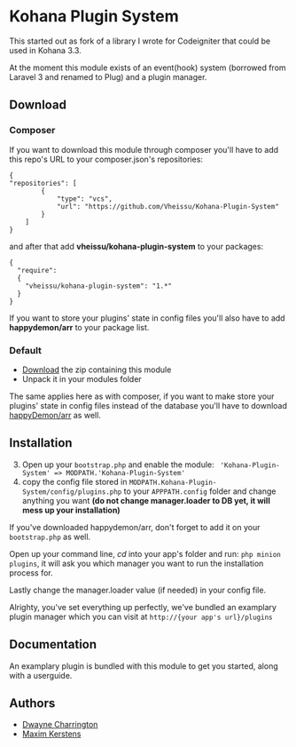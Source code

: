 Kohana Plugin System
====================

This started out as fork of a library I wrote for Codeigniter that could be used in Kohana 3.3.

At the moment this module exists of an event(hook) system (borrowed from Laravel 3 and renamed to Plug) and a plugin manager.



## Download

### Composer
If you want to download this module through composer you'll have to add this repo's URL to your composer.json's
repositories:

```
{
"repositories": [
        {
            "type": "vcs",
            "url": "https://github.com/Vheissu/Kohana-Plugin-System"
        }
    ]
}
```

and after that add **vheissu/kohana-plugin-system** to your packages:

```
{
  "require":
  {
    "vheissu/kohana-plugin-system": "1.*"
  }
}
```

If you want to store your plugins' state in config files you'll also have to add **happydemon/arr** to your package list.

### Default

 -  [Download](https://github.com/Vheissu/Kohana-Plugin-System/archive/master.zip) the zip containing this module
 -  Unpack it in your modules folder
 
The same applies here as with composer, if you want to make store your plugins' state in config files instead of the database
you'll have to download [happyDemon/arr](https://github.com/happyDemon/arr) as well.

## Installation

3. Open up your ```bootstrap.php``` and enable the module:  ``` 'Kohana-Plugin-System' => MODPATH.'Kohana-Plugin-System'```
4. copy the config file stored in ```MODPATH.Kohana-Plugin-System/config/plugins.php``` to your ```APPPATH.config``` folder and change anything you want **(do not change manager.loader to DB yet, it will mess up your installation)**

If you've downloaded happydemon/arr, don't forget to add it on your ```bootstrap.php``` as well.

Open up your command line, *cd* into your app's folder and run: ```php minion plugins```, it will ask you which manager you want 
to run the installation process for.

Lastly change the manager.loader value (if needed) in your config file.

Alrighty, you've set everything up perfectly, we've bundled an examplary plugin manager which you can visit at ```http://{your app's url}/plugins```

## Documentation

An examplary plugin is bundled with this module to get you started, along with a userguide.

## Authors

- [Dwayne Charrington](https://github.com/Vheissu/)
- [Maxim Kerstens](https://github.com/happyDemon/)
